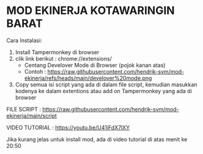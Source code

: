 # MOD EKINERJA KOTAWARINGIN BARAT

Cara Instalasi:
1. Install Tampermonkey di browser
2. clik link berikut : chrome://extensions/
   - Centang Develover Mode di Browser (pojok kanan atas)
   - Contoh : https://raw.githubusercontent.com/hendrik-svm/mod-ekinerja/refs/heads/main/develover%20mode.png
3. Copy semua isi script yang ada di dalam file script, kemudian masukkan kodenya ke dalam extentions atau add on Tampermonkey yang ada di browser

FILE SCRIPT :
https://raw.githubusercontent.com/hendrik-svm/mod-ekinerja/main/script

VIDEO TUTORIAL :
https://youtu.be/U41iFdX7lXY

Jika kurang jelas untuk install mod, ada di video tutorial di atas menit ke 20:50
